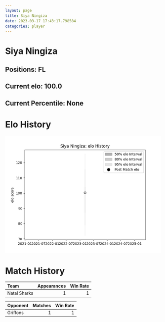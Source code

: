 ```yaml
---  
layout: page  
title: Siya Ningiza  
date: 2023-03-17 17:43:17.798584  
categories: player  
---
```

# Siya Ningiza

## Positions: FL

## Current elo: 100.0

## Current Percentile: None

# Elo History


![elo history](history_SiyaNingiza.png)
# Match History


| Team         |   Appearances |   Win Rate |
|:-------------|--------------:|-----------:|
| Natal Sharks |             1 |          1 |

| Opponent   |   Matches |   Win Rate |
|:-----------|----------:|-----------:|
| Griffons   |         1 |          1 |